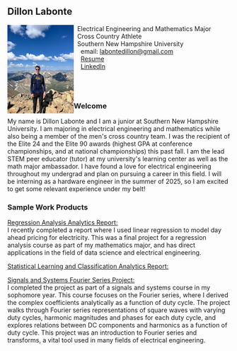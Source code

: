 ## Dillon Labonte

<img src="SiteFiles/github_page_pfp.jpeg" align="left" width=150>&nbsp; Electrical Engineering and Mathematics Major<br/>
&nbsp; Cross Country Athlete <br/>
&nbsp; Southern New Hampshire University <br/>
&nbsp; &nbsp; email: labontedillon@gmail.com<br/>
&nbsp; &nbsp; <a href="https://labontedillon26.github.io/SiteFiles/Resume/Fall24Resume.pdf" target="_blank">Resume</a> <br/>
&nbsp; &nbsp; <a href="https://www.linkedin.com/in/dillon-labonte-b55299290/" target="_blank">LinkedIn</a>

<br/>
<br/>

### Welcome

My name is Dillon Labonte and I am a junior at Southern New Hampshire University. I am majoring in electrical engineering and mathematics while also being a member of the men's cross country team. I was the recipient of the Elite 24 and the Elite 90 awards (highest GPA at conference championships, and at national championships) this past fall. I am the lead STEM peer educator (tutor) at my university's learning center as well as the math major ambassador. I have found a love for electrical engineering throughout my undergrad and plan on pursuing a career in this field. I will be interning as a hardware engineer in the summer of 2025, so I am excited to get some relevant experience under my belt!

### Sample Work Products

<a href="https://labontedillon26.github.io/MAT300/Analytics_Report.html" target="_blank"><u>Regression Analysis Analytics Report:</u></a> <br/> 
I recently completed a report where I used linear regression to model day ahead pricing for electricity. This was a final project for a regression analysis course as part of my mathematics major, and has direct applications in the field of data science and electrical engineering. 

<a href="https://github.com/labontedillon26/MAT434StatisticalLearning/FinalProjectFiles/FinalProjectAnalyticsReport.html" target="_blank"><u>Statistical Learning and Classification Analytics Report:</u></a> <br/> 


<a href="https://labontedillon26.github.io/SiteFiles/EE201_Project2.pdf" target="_blank"><u>Signals and Systems Fourier Series Project:</u></a> <br/>
I completed the project as part of a signals and systems course in my sophomore year. This course focuses on the Fourier series, where I derived the complex coefficients analytically as a function of duty cycle. The project walks through Fourier series representations of square waves with varying duty cycles, harmonic magnitudes and phases for each duty cycle, and explores relations between DC components and harmonics as a function of duty cycle. This project was an introduction to Fourier series and transforms, a vital tool used in many fields of electrical engineering.

